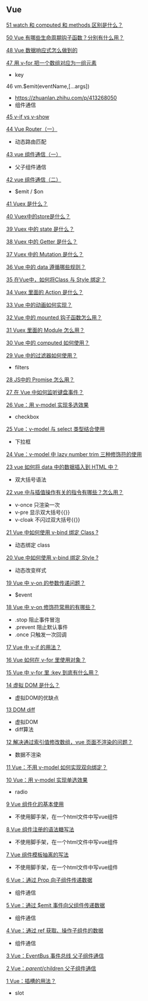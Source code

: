 ## Vue

[51 watch 和 computed 和 methods 区别是什么？](https://zhuanlan.zhihu.com/p/409136716)

[50 Vue 有哪些生命周期钩子函数？分别有什么用？](https://zhuanlan.zhihu.com/p/409140744)

[48 Vue 数据响应式怎么做到的](https://zhuanlan.zhihu.com/p/409302782)

[47 用 v-for 把一个数组对应为一组元素](https://zhuanlan.zhihu.com/p/409498792)

* key

46 vm.$emit(eventName,[...args])

* https://zhuanlan.zhihu.com/p/413268050
* 组件通信

[45 v-if vs v-show](https://zhuanlan.zhihu.com/p/413416495)

[44 Vue Router（一）](https://zhuanlan.zhihu.com/p/413492124)

* 动态路由匹配

[43 vue 组件通信（一）](https://zhuanlan.zhihu.com/p/413882166)

* 父子组件通信

[42 vue 组件通信（二）](https://zhuanlan.zhihu.com/p/414694073)

* $emit / $on

[41 Vuex 是什么？](https://zhuanlan.zhihu.com/p/414707996)

[40 Vuex中的store是什么？](https://zhuanlan.zhihu.com/p/414856578)

[39 Vuex 中的 state 是什么？](https://zhuanlan.zhihu.com/p/414960727)

[38 Vuex 中的 Getter 是什么？](https://zhuanlan.zhihu.com/p/414984787)

[37 Vuex 中的 Mutation 是什么？](https://zhuanlan.zhihu.com/p/415741221)

[36 Vue 中的 data 遵循哪些规则？](https://zhuanlan.zhihu.com/p/416837583)

[35 在Vue中，如何将Class 与 Style 绑定？](https://zhuanlan.zhihu.com/p/417198598)

[34 Vuex 里面的 Action 是什么？](https://zhuanlan.zhihu.com/p/417231815)

[33 Vue 中的动画如何实现？](https://zhuanlan.zhihu.com/p/418015309)

[32 Vue 中的 mounted 钩子函数怎么用？](https://zhuanlan.zhihu.com/p/419358051)

[31 Vuex 里面的 Module 怎么用？](https://zhuanlan.zhihu.com/p/419498049)

[30 Vue 中的 computed 如何使用？](https://zhuanlan.zhihu.com/p/419506345)

[29 Vue 中的过滤器如何使用？](https://zhuanlan.zhihu.com/p/424216171)

* filters

[28 JS中的 Promise 怎么用？](https://zhuanlan.zhihu.com/p/435555341)

[27 在 Vue 中如何监听键盘事件？](https://zhuanlan.zhihu.com/p/441522241)

[26 Vue：用 v-model 实现多选效果](https://zhuanlan.zhihu.com/p/491975740)

- checkbox

[25 Vue：v-model 与 select 类型结合使用](https://zhuanlan.zhihu.com/p/492318927)

- 下拉框

[24 Vue：v-model 中 lazy number trim 三种修饰符的使用](https://zhuanlan.zhihu.com/p/492332191)

[23 vue 如何将 data 中的数据插入到 HTML 中？](https://zhuanlan.zhihu.com/p/467444993)

* 双大括号语法

[22 vue 中与插值操作有关的指令有哪些？怎么用？](https://zhuanlan.zhihu.com/p/467885581)

* v-once 只渲染一次
* v-pre 显示双大括号{{}}
* v-cloak 不闪过双大括号{{}}

[21 Vue 中如何使用 v-bind 绑定 Class ?](https://zhuanlan.zhihu.com/p/469655669)

* 动态绑定 class

[20 Vue 中如何使用 v-bind 绑定 Style ?](https://zhuanlan.zhihu.com/p/470454150)

* 动态改变样式

[19 Vue 中 v-on 的参数传递问题？](https://zhuanlan.zhihu.com/p/473146467)

* $event

[18 Vue 中 v-on 修饰符常用的有哪些？](https://zhuanlan.zhihu.com/p/476626798)

* .stop 阻止事件冒泡
* .prevent 阻止默认事件
* .once 只触发一次回调

[17 Vue 中 v-if 的用法？](https://zhuanlan.zhihu.com/p/476634428)

[16 Vue 如何在 v-for 里使用对象？](https://zhuanlan.zhihu.com/p/478573911)

[15 Vue 中 v-for 里 :key 到底有什么用？](https://zhuanlan.zhihu.com/p/480038193)

[14 虚拟 DOM 是什么？](https://zhuanlan.zhihu.com/p/480051950)

* 虚拟DOM的优缺点

[13 DOM diff](https://zhuanlan.zhihu.com/p/480394858)

* 虚拟DOM
* diff算法

[12 解决通过索引值修改数组，vue 页面不渲染的问题？](https://zhuanlan.zhihu.com/p/488490750)

* 数据不渲染

[11 Vue：不用 v-model 如何实现双向绑定？](https://zhuanlan.zhihu.com/p/491892428)

[10 Vue：用 v-model 实现单选效果](https://zhuanlan.zhihu.com/p/491939677)

* radio

[9 Vue 组件化的基本使用](https://zhuanlan.zhihu.com/p/495709904)

- 不使用脚手架，在一个html文件中写vue组件

[8 Vue 组件注册的语法糖写法](https://zhuanlan.zhihu.com/p/495748814)

- 不使用脚手架，在一个html文件中写vue组件

[7 Vue 组件模板抽离的写法](https://zhuanlan.zhihu.com/p/495754089)

- 不使用脚手架，在一个html文件中写vue组件

[6 Vue：通过 Prop 向子组件传递数据](https://zhuanlan.zhihu.com/p/497040683)

- 组件通信

[5 Vue：通过 $emit 事件向父组件传递数据](https://zhuanlan.zhihu.com/p/497083184)

- 组件通信

[4 Vue：通过 ref 获取、操作子组件的数据](https://zhuanlan.zhihu.com/p/497207400)

- 组件通信

[3 Vue：EventBus 事件总线 父子组件通信](https://zhuanlan.zhihu.com/p/497819604)

[2 Vue：$parent/$children 父子组件通信](https://zhuanlan.zhihu.com/p/497848997)

[1 Vue：插槽的用法？](https://zhuanlan.zhihu.com/p/508338207)

- slot